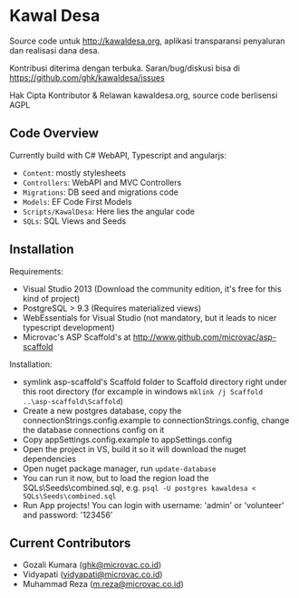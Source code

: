 # Kawal Desa
Source code untuk http://kawaldesa.org, aplikasi transparansi penyaluran dan realisasi dana desa. 

Kontribusi diterima dengan terbuka. Saran/bug/diskusi bisa di https://github.com/ghk/kawaldesa/issues 

Hak Cipta Kontributor & Relawan kawaldesa.org, source code berlisensi AGPL

## Code Overview

Currently build with C# WebAPI, Typescript and angularjs:

- `Content`: mostly stylesheets
- `Controllers`: WebAPI and MVC Controllers
- `Migrations`: DB seed and migrations code
- `Models`: EF Code First Models
- `Scripts/KawalDesa`: Here lies the angular code
- `SQLs`: SQL Views and Seeds

## Installation

Requirements:

- Visual Studio 2013 (Download the community edition, it's free for this kind of project)
- PostgreSQL > 9.3 (Requires materialized views)
- WebEssentials for Visual Studio (not mandatory, but it leads to nicer typescript development)
- Microvac's ASP Scaffold's at http://www.github.com/microvac/asp-scaffold

Installation:

- symlink asp-scaffold's Scaffold folder to Scaffold directory right under this root directory (for excample in windows `mklink /j Scaffold ..\asp-scaffold\Scaffold`)
- Create a new postgres database, copy the connectionStrings.config.example to connectionStrings.config, change the database connections config on it
- Copy appSettings.config.example to appSettings.config
- Open the project in VS, build it so it will download the nuget dependencies
- Open nuget package manager, run `update-database`
- You can run it now, but to load the region load the SQLs\Seeds\combined.sql, e.g. `psql -U postgres kawaldesa < SQLs\Seeds\combined.sql`
- Run App projects! You can login with username: 'admin' or 'volunteer' and password: '123456'

## Current Contributors

- Gozali Kumara (ghk@microvac.co.id)
- Vidyapati (vidyapati@microvac.co.id)
- Muhammad Reza (m.reza@microvac.co.id)